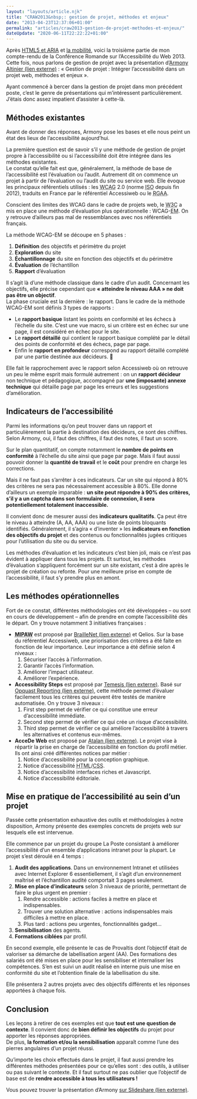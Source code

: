 ```yaml
---
layout: "layouts/article.njk"
title: "CRAW2013&nbsp;: gestion de projet, méthodes et enjeux"
date: "2013-04-23T12:37:06+01:00"
permalink: "articles/craw2013-gestion-de-projet-methodes-et-enjeux/"
dateUpdate: "2020-06-11T22:22:22+01:00"
---
```


<p>Après <a href="/articles/craw2013-html5-aria-et-accessibilite-web/">HTML5 et ARIA</a> et <a href="/articles/craw2013-mobilite-et-accessibilite/">la mobilité</a>, voici la troisième partie de mon compte-rendu de la Conférence Romande sur l’Accessibilité du Web 2013.<br />
Cette fois, nous parlons de gestion de projet avec la présentation d’<a href="https://twitter.com/armonyaltinier" rel="external">Armony Altinier <span class="screen-reader-text">(lien externe)</span></a>&nbsp;: « Gestion de projet&nbsp;: Intégrer l’accessibilité dans un projet web, méthodes et enjeux ».</p>
<p>Ayant commencé à bercer dans la gestion de projet dans mon précédent poste, c’est le genre de présentations qui m’intéressent particulièrement. J’étais donc assez impatient d’assister à cette-là.</p>
<h2>Méthodes existantes</h2>
<p>Avant de donner des réponses, Armony pose les bases et elle nous peint un état des lieux de l’accessibilité aujourd’hui.</p>
<p>La première question est de savoir s’il y une méthode de gestion de projet propre à l’accessibilité ou si l’accessibilité doit être intégrée dans les méthodes existantes.<br />
Le constat qu’elle fait est que, généralement, la méthode de base de l’accessibilité est l’évaluation ou l’audit. Autrement dit on commence un projet à partir de l’évaluation ou l’audit du site ou service web. Elle évoque les principaux référentiels utilisés&nbsp;: les <abbr lang="en" title="Web Content Accessibility Guidelines">WCAG</abbr> 2.0 (norme <abbr title="Organisation internationale de normalisation">ISO</abbr> depuis fin 2012), traduits en France par le référentiel Accessiweb ou le <abbr title="Référentiel Général d'Accessibilité pour les Administrations">RGAA</abbr>.</p>
<p>Conscient des limites des WCAG dans le cadre de projets web, le <abbr lang="en" title="World Wide Web Consortium">W3C</abbr> a mis en place une méthode d’évaluation plus opérationnelle&nbsp;: WCAG-<abbr lang="en" title="Evaluation Methodology">EM</abbr>. On y retrouve d’ailleurs pas mal de ressemblances avec nos référentiels français.</p>
<p>La méthode WCAG-EM se découpe en 5 phases&nbsp;:</p>
<ol>
<li><strong>Définition</strong> des objectifs et périmètre du projet</li>
<li><strong>Exploration</strong> du site</li>
<li><strong>Échantillonnage</strong> du site en fonction des objectifs et du périmètre</li>
<li><strong>Évaluation</strong> de l’échantillon</li>
<li><strong>Rapport</strong> d’évaluation</li>
</ol>
<p>Il s’agit là d’une méthode classique dans le cadre d’un audit. Concernant les objectifs, elle précise cependant que <strong>« atteindre le niveau AAA » ne doit pas être un objectif</strong>.<br />
La phase cruciale est la dernière&nbsp;: le rapport. Dans le cadre de la méthode WCAG-EM sont définis 3 types de rapports&nbsp;:</p>
<ul>
<li>Le <strong>rapport basique</strong> listant les points en conformité et les échecs à l’échelle du site. C’est une vue macro, si un critère est en échec sur une page, il est considéré en échec pour le site.</li>
<li>Le <strong>rapport détaillé</strong> qui contient le rapport basique complété par le détail des points de conformité et des échecs, page par page.</li>
<li>Enfin le <strong>rapport en profondeur</strong> correspond au rapport détaillé complété par une partie destinée aux décideurs. <span role="img" aria-label="Sourire">🙂</span></li>
</ul>
<p>Elle fait le rapprochement avec le rapport selon Accessiweb où on retrouve un peu le même esprit mais formulé autrement&nbsp;: on un <strong>rapport décideur</strong> non technique et pédagogique, accompagné par <strong>une (imposante) annexe technique</strong> qui détaille page par page les erreurs et les suggestions d’amélioration.</p>
<h2>Indicateurs de l’accessibilité</h2>
<p>Parmi les informations qu’on peut trouver dans un rapport et particulièrement la partie à destination des décideurs, ce sont des chiffres.<br />
Selon Armony, oui, il faut des chiffres, il faut des notes, il faut un score.</p>
<p>Sur le plan quantitatif, on compte notamment le <strong>nombre de points en conformité</strong> à l’échelle du site ainsi que page par page. Mais il faut aussi pouvoir donner la <strong>quantité de travail</strong> et le <strong>coût</strong> pour prendre en charge les corrections.</p>
<p>Mais il ne faut pas s’arrêter à ces indicateurs. Car un site qui répond à 80% des critères ne sera pas nécessairement accessible à 80%. Elle donne d’ailleurs un exemple imparable&nbsp;: <strong>un site peut répondre à 90% des critères, s’il y a un captcha dans son formulaire de connexion, il sera potentiellement totalement inaccessible.</strong></p>
<p>Il convient donc de mesurer aussi des <strong>indicateurs qualitatifs</strong>. Ça peut être le niveau à atteindre (A, AA, AAA) ou une liste de points bloquants identifiés. Généralement, il s’agira « d’inventer » les <strong>indicateurs en fonction des objectifs du projet</strong> et des contenus ou fonctionnalités jugées critiques pour l’utilisation du site ou du service.</p>
<p>Les méthodes d’évaluation et les indicateurs c’est bien joli, mais ce n’est pas évident à appliquer dans tous les projets. Et surtout, les méthodes d’évaluation s’appliquent forcément sur un site existant, c’est à dire après le projet de création ou refonte. Pour une meilleure prise en compte de l’accessibilité, il faut s’y prendre plus en amont.</p>
<h2>Les méthodes opérationnelles</h2>
<p>Fort de ce constat, différentes méthodologies ont été développées – ou sont en cours de développement – afin de prendre en compte l’accessibilité dès le départ. On y trouve notamment 3 initiatives françaises&nbsp;:</p>
<ul>
<li><strong><abbr title="Modèle d'Implémentation Progressive de l'Accessibilité Web">MIPAW</abbr></strong> est proposé par <a href="https://www.braillenet.org/" rel="external">BrailleNet <span class="screen-reader-text">(lien externe)</span></a> et Qelios. Sur la base du référentiel Accessiweb, une priorisation des critères a été faite en fonction de leur importance. Leur importance a été définie selon 4 niveaux&nbsp;:
<ol>
<li>Sécuriser l’accès à l’information.</li>
<li>Garantir l’accès  l’information.</li>
<li>Améliorer l’impact utilisateur.</li>
<li>Améliorer l’expérience.</li>
</ol>
</li>
<li><strong lang="en">Accessibility Steps</strong> est proposé par <a href="https://temesis.com/" rel="external">Temesis <span class="screen-reader-text">(lien externe)</span></a>. Basé sur <a href="https://www.opquast.com/opquast-reporting/" rel="external">Opquast Reporting <span class="screen-reader-text">(lien externe)</span></a>, cette méthode permet d’évaluer facilement tous les critères qui peuvent être testés de manière automatisée. On y trouve 3 niveaux&nbsp;:
<ol>
<li><span lang="en">First step</span> permet de vérifier ce qui constitue une erreur d’accessibilité immédiate.</li>
<li><span lang="en">Second step</span> permet de vérifier ce qui crée un risque d’accessibilité.</li>
<li><span lang="en">Third step</span> permet de vérifier ce qui améliore l’accessibilité à travers les alternatives et contenus eux-mêmes.</li>
</ol>
</li>
<li><strong>AcceDe Web</strong> est proposé par <a href="https://www.atalan.fr/" rel="external">Atalan <span class="screen-reader-text">(lien externe)</span></a>. Le projet vise à répartir la prise en charge de l’accessibilité en fonction du profil métier. Ils ont ainsi créé différentes notices par métier&nbsp;:
<ol>
<li>Notice d’accessibilité pour la conception graphique.</li>
<li>Notice d’accessibilité <abbr lang="en" title="HyperText Markup Langage">HTML</abbr>/<abbr lang="en" title="Cascading Style Sheet">CSS</abbr>.</li>
<li>Notice d’accessibilité interfaces riches et Javascript.</li>
<li>Notice d’accessibilité éditoriale.</li>
</ol>
</li>
</ul>
<h2>Mise en pratique de l’accessibilité au sein d’un projet</h2>
<p>Passée cette présentation exhaustive des outils et méthodologies à notre disposition, Armony présente des exemples concrets de projets web sur lesquels elle est intervenue.</p>
<p>Elle commence par un projet du groupe La Poste consistant à améliorer l’accessibilité d’un ensemble d’applications intranet pour la plupart. Le projet s’est déroulé en 4 temps&nbsp;:</p>
<ol>
<li><strong>Audit des applications</strong>. Dans un environnement Intranet et utilisées avec Internet Explorer 6 essentiellement, il s’agit d’un environnement maîtrisé et l’échantillon audité comportait 3 pages seulement.</li>
<li><strong>Mise en place d’indicateurs</strong> selon 3 niveaux de priorité, permettant de faire le plus urgent en premier&nbsp;:
<ol>
<li>Rendre accessible&nbsp;: actions faciles à mettre en place et indispensables.</li>
<li>Trouver une solution alternative&nbsp;: actions indispensables mais difficiles à mettre en place.</li>
<li>Plus tard&nbsp;: actions peu urgentes, fonctionnalités gadget…</li>
</ol>
</li>
<li><strong>Sensibilisation</strong> des agents.</li>
<li><strong>Formations ciblées</strong> par profil.</li>
</ol>
<p>En second exemple, elle présente le cas de Provaltis dont l’objectif était de valoriser sa démarche de labellisation argent (AA). Des formations des salariés ont été mises en place pour les sensibiliser et internaliser les compétences. S’en est suivi un audit réalisé en interne puis une mise en conformité du site et l’obtention finale de la labellisation du site.</p>
<p>Elle présentera 2 autres projets avec des objectifs différents et les réponses apportées à chaque fois. </p>
<h2>Conclusion</h2>
<p>Les leçons à retirer de ces exemples est que <strong>tout est une question de contexte</strong>. Il convient donc de <strong>bien définir les objectifs</strong> du projet pour apporter les réponses appropriées.<br />
De plus, <strong>la formation et/ou la sensibilisation</strong> apparaît comme l’une des pierres angulaires d’un projet réussi.</p>
<p>Qu’importe les choix effectués dans le projet, il faut aussi prendre les différentes méthodes présentées pour ce qu’elles sont&nbsp;: des outils, à utiliser ou pas suivant le contexte. Et il faut surtout ne pas oublier que l’objectif de base est de <strong>rendre accessible à tous les utilisateurs&nbsp;!</strong></p>
<p class="note">Vous pouvez trouver la présentation d’Armony <a href="https://fr.slideshare.net/armonyaltinier/intgrer-laccessibilit-dans-ses-projets-web" rel="external">sur Slideshare <span class="screen-reader-text">(lien externe)</span></a>.</p>
